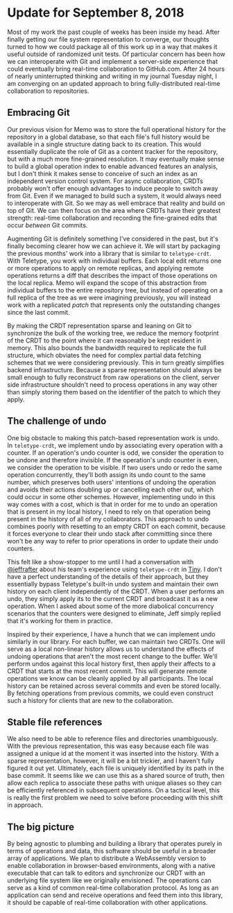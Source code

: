 # Update for September 8, 2018

Most of my work the past couple of weeks has been inside my head. After finally getting our file system representation to converge, our thoughts turned to how we could package all of this work up in a way that makes it useful outside of randomized unit tests. Of particular concern has been how we can interoperate with Git and implement a server-side experience that could eventually bring real-time collaboration to GitHub.com. After 24 hours of nearly uninterrupted thinking and writing in my journal Tuesday night, I am converging on an updated approach to bring fully-distributed real-time collaboration to repositories.

## Embracing Git

Our previous vision for Memo was to store the full operational history for the repository in a global database, so that each file's full history would be available in a single structure dating back to its creation. This would essentially duplicate the role of Git as a content tracker for the repository, but with a much more fine-grained resolution. It may eventually make sense to build a global operation index to enable advanced features an analysis, but I don't think it makes sense to conceive of such an index as an independent version control system. For async collaboration, CRDTs probably won't offer enough advantages to induce people to switch away from Git. Even if we managed to build such a system, it would always need to interoperate with Git. So we may as well embrace that reality and build on top of Git. We can then focus on the area where CRDTs have their greatest strength: real-time collaboration and recording the fine-grained edits that occur *between* Git commits.

Augmenting Git is definitely something I've considered in the past, but it's finally becoming clearer how we can achieve it. We will start by packaging the previous months' work into a library that is similar to `teletype-crdt`. With Teletype, you work with individual buffers. Each local edit returns one or more operations to apply on remote replicas, and applying remote operations returns a diff that describes the impact of those operations on the local replica. Memo will expand the scope of this abstraction from individual buffers to the entire repository tree, but instead of operating on a full replica of the tree as we were imagining previously, you will instead work with a replicated *patch* that represents only the outstanding changes since the last commit.

By making the CRDT representation sparse and leaning on Git to synchronize the bulk of the working tree, we reduce the memory footprint of the CRDT to the point where it can reasonably be kept resident in memory. This also bounds the bandwidth required to replicate the full structure, which obviates the need for complex partial data fetching schemes that we were considering previously. This in turn greatly simplifies backend infrastructure. Because a sparse representation should always be small enough to fully reconstruct from raw operations on the client, server side infrastructure shouldn't need to process operations in any way other than simply storing them based on the identifier of the patch to which they apply.

## The challenge of undo

One big obstacle to making this patch-based representation work is undo. In `teletype-crdt`, we implement undo by associating every operation with a counter. If an operation's undo counter is odd, we consider the operation to be undone and therefore invisible. If the operation's undo counter is even, we consider the operation to be visible. If two users undo or redo the same operation concurrently, they'll both assign its undo count to the same number, which preserves both users' intentions of undoing the operation and avoids their actions doubling up or cancelling each other out, which could occur in some other schemes. However, implementing undo in this way comes with a cost, which is that in order for me to undo an operation that is present in my local history, I need to rely on that operation being present in the history of all of my collaborators. This approach to undo combines poorly with resetting to an empty CRDT on each commit, because it forces everyone to clear their undo stack after committing since there won't be any way to refer to prior operations in order to update their undo counters.

This felt like a show-stopper to me until I had a conversation with [@jeffrafter](https://github.com/jeffrafter) about his team's experience using `teletype-crdt` in [Tiny](https://tttiny.com/). I don't have a perfect understanding of the details of their approach, but they essentially bypass Teletype's built-in undo system and maintain their own history on each client independently of the CRDT. When a user performs an undo, they simply apply its to the current CRDT and broadcast it as a new operation. When I asked about some of the more diabolical concurrency scenarios that the counters were designed to eliminate, Jeff simply replied that it's working for them in practice.

Inspired by their experience, I have a hunch that we can implement undo similarly in our library. For each buffer, we can maintain two CRDTs. One will serve as a local non-linear history allows us to understand the effects of undoing operations that aren't the most recent change to the buffer. We'll perform undos against this local history first, then apply their affects to a CRDT that starts at the most recent commit. This will generate remote operations we know can be cleanly applied by all participants. The local history can be retained across several commits and even be stored locally. By fetching operations from previous commits, we could even construct such a history for clients that are new to the collaboration.

## Stable file references

We also need to be able to reference files and directories unambiguously. With the previous representation, this was easy because each file was assigned a unique id at the moment it was inserted into the history. With a sparse representation, however, it will be a bit trickier, and I haven't fully figured it out yet. Ultimately, each file is uniquely identified by its path in the base commit. It seems like we can use this as a shared source of truth, then allow each replica to associate these paths with unique aliases so they can be efficiently referenced in subsequent operations. On a tactical level, this is really the first problem we need to solve before proceeding with this shift in approach.

## The big picture

By being agnostic to plumbing and building a library that operates purely in terms of operations and data, this software should be useful in a broader array of applications. We plan to distribute a WebAssembly version to enable collaboration in browser-based environments, along with a native executable that can talk to editors and synchronize our CRDT with an underlying file system like we originally envisioned. The operations can serve as a kind of common real-time collaboration protocol. As long as an application can send and receive operations and feed them into this library, it should be capable of real-time collaboration with other applications.
